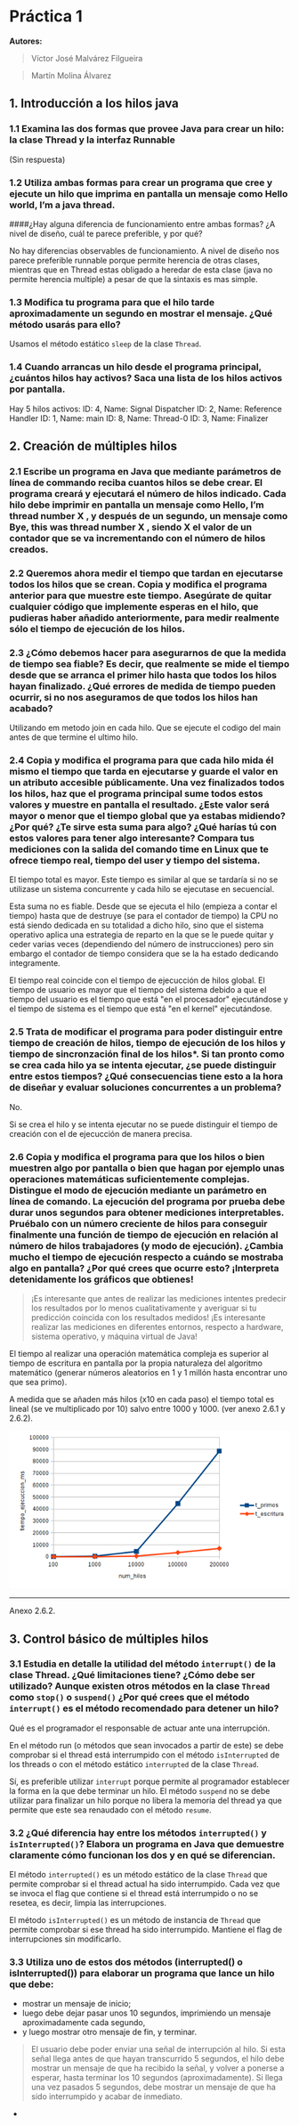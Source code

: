 # Práctica 1

**Autores:**

> Víctor José Malvárez Filgueira

> Martín Molina Álvarez

## 1. Introducción a los hilos java

### 1.1   Examina  las  dos  formas  que  provee  Java  para  crear  un  hilo:  la  clase Thread y  la  interfaz Runnable
(Sin respuesta)


### 1.2   Utiliza ambas formas para crear un programa que cree y ejecute un hilo que imprima en pantalla un mensaje como Hello world, I’m a java thread.

####¿Hay alguna diferencia de funcionamiento entre ambas formas? ¿A nivel de diseño, cuál te parece preferible, y por qué?

No hay diferencias observables de funcionamiento.
A nivel de diseño nos parece preferible runnable porque permite herencia de otras clases, mientras que en Thread estas obligado a heredar de esta clase (java no permite herencia multiple) a pesar de que la sintaxis es mas simple.

### 1.3   Modifica tu programa para que el hilo tarde aproximadamente un segundo en mostrar el mensaje. ¿Qué método usarás para ello?
Usamos el método estático `sleep` de la clase `Thread`. 

### 1.4   Cuando arrancas un hilo desde el programa principal, ¿cuántos hilos hay activos? Saca una lista de los hilos activos por pantalla.
Hay 5 hilos activos:
ID: 4, Name: Signal Dispatcher
ID: 2, Name: Reference Handler
ID: 1, Name: main
ID: 8, Name: Thread-0
ID: 3, Name: Finalizer



## 2. Creación de múltiples hilos

### 2.1 Escribe un programa en Java que mediante parámetros de línea de commando reciba cuantos hilos se debe crear. El programa creará y ejecutará el número de hilos indicado. Cada hilo debe imprimir en pantalla un mensaje como Hello, I’m thread number X , y después de un segundo, un mensaje como Bye, this was thread number X , siendo X el valor de un contador que se va incrementando con el número de hilos creados.

### 2.2 Queremos ahora medir el tiempo que tardan en ejecutarse todos los hilos que se crean. Copia y modifica el programa anterior para que muestre este tiempo. Asegúrate de quitar cualquier código que implemente esperas en el hilo, que pudieras haber añadido anteriormente, para medir realmente sólo el tiempo de ejecución de los hilos.

### 2.3 ¿Cómo debemos hacer para asegurarnos de que la medida de tiempo sea fiable? Es decir, que realmente se mide el tiempo desde que se arranca el primer hilo hasta que todos los hilos hayan finalizado. ¿Qué errores de medida de tiempo pueden ocurrir, si no nos aseguramos de que todos los hilos han acabado?
Utilizando em metodo join en cada hilo.
Que se ejecute el codigo del main antes de que termine el ultimo hilo.

### 2.4  Copia y modifica el programa para que cada hilo mida él mismo el tiempo que tarda en ejecutarse y guarde el valor en un atributo accesible públicamente. Una vez finalizados todos los hilos, haz que el programa principal sume todos estos valores y muestre en pantalla el resultado. ¿Este valor será mayor o menor que el tiempo global que ya estabas midiendo? ¿Por qué? ¿Te sirve esta suma para algo? ¿Qué harías tú con estos valores para tener algo interesante? Compara tus mediciones con la salida del comando time en Linux que te ofrece tiempo real, tiempo del user y tiempo del sistema.

El tiempo total es mayor. Este tiempo es similar al que se tardaría si no se utilizase un sistema concurrente y cada hilo se ejecutase en secuencial.

Esta suma no es fiable. Desde que se ejecuta el hilo (empieza a contar el tiempo) hasta que de destruye (se para el contador de tiempo) la CPU no está siendo dedicada en su totalidad a dicho hilo, sino que el sistema operativo aplica una estrategia de reparto en la que se le puede quitar y ceder varias veces (dependiendo del número de instrucciones) pero sin embargo el contador de tiempo considera que se la ha estado dedicando integramente.

El tiempo real coincide con el tiempo de ejecucción de hilos global. El tiempo de usuario es mayor que el tiempo del sistema debido a que el tiempo del usuario es el tiempo que está "en el procesador" ejecutándose y el tiempo de sistema es el tiempo que está "en el kernel" ejecutándose.

### 2.5 Trata de modificar el programa para poder distinguir entre tiempo de creación de hilos, tiempo de ejecución de los hilos y tiempo de sincronzación final de los hilos*. Si tan pronto como se crea cada hilo ya se intenta ejecutar, ¿se puede distinguir entre estos tiempos? ¿Qué consecuencias tiene esto a la hora de diseñar y evaluar soluciones concurrentes a un problema?

No.

Si se crea el hilo y se intenta ejecutar no se puede distinguir el tiempo de creación con el de ejecucción de manera precisa.

### 2.6  Copia y modifica el programa para que los hilos o bien muestren algo por pantalla o bien que hagan por ejemplo unas operaciones matemáticas suficientemente complejas. Distingue el modo de ejecución mediante un parámetro en línea de comando. La ejecución del programa por prueba debe durar unos segundos para obtener mediciones interpretables. Pruébalo con un número creciente de hilos para conseguir finalmente una función de tiempo de ejecución en relación al número de hilos trabajadores (y modo de ejecución). ¿Cambia mucho el tiempo de ejecución respecto a cuándo se mostraba algo en pantalla? ¿Por qué crees que ocurre esto? ¡Interpreta detenidamente los gráficos que obtienes!
       
       
> ¡Es interesante que antes de realizar las mediciones intentes predecir los resultados por lo menos
> cualitativamente y averiguar si tu predicción coincida con los resultados medidos!
> ¡Es interesante realizar las mediciones en diferentes entornos, respecto a hardware, sistema
> operativo, y máquina virtual de Java!


El tiempo al realizar una operación matemática compleja es superior al tiempo de escritura en pantalla por la propia naturaleza del algoritmo matemático (generar números aleatorios en 1 y 1 millón hasta encontrar uno que sea primo).

A medida que se añaden más hilos (x10 en cada paso) el tiempo total es lineal (se ve multiplicado por 10) salvo entre 1000 y 1000.
(ver anexo 2.6.1 y 2.6.2).

![Image Alt](./docs/anexo_2_6_2.png)

---
Anexo 2.6.2.


## 3. Control básico de múltiples hilos

### 3.1  Estudia en detalle la utilidad del método `interrupt()` de la clase Thread. ¿Qué limitaciones tiene? ¿Cómo debe ser utilizado? Aunque existen otros métodos en la clase `Thread` como `stop()` o `suspend()` ¿Por qué crees que el método `interrupt()` es el método recomendado para detener un hilo?

Qué es el programador el responsable de actuar ante una interrupción.

En el método run (o métodos que sean invocados a partir de este) se debe comprobar si el thread está interrumpido con el método `isInterrupted` de los threads o con el método estático `interrupted` de la clase `Thread`.

Sí, es preferible utilizar `interrupt` porque permite al programador establecer la forma en la que debe terminar un hilo. El método `suspend` no se debe utilizar para finalizar un hilo porque no libera la memoria del thread ya que permite que este sea renaudado con el método `resume`.

### 3.2 ¿Qué diferencia hay entre los métodos `interrupted()` y `isInterrupted()`? Elabora un programa en Java que demuestre claramente cómo funcionan los dos y en qué se diferencian.

El método `interrupted()` es un método estático de la clase `Thread` que permite comprobar si el thread actual ha sido interrumpido. Cada vez que se invoca el flag que contiene si el thread está interrumpido o no se resetea, es decir, limpia las interrupciones.

El método `isInterrupted()` es un método de instancia de `Thread` que permite comprobar si ese thread ha sido interrumpido. Mantiene el flag de interrupciones sin modificarlo.

### 3.3  Utiliza uno de estos dos métodos (interrupted() o isInterrupted()) para elaborar un programa que lance un hilo que debe:

- mostrar un mensaje de inicio;
- luego debe dejar pasar unos 10 segundos, imprimiendo un mensaje aproximadamente cada segundo,
- y luego mostrar otro mensaje de fin, y terminar.

>  El usuario debe poder enviar una señal de interrupción al hilo. Si esta señal llega antes de que
>  hayan transcurrido 5 segundos, el hilo debe mostrar un mensaje de que ha recibido la señal,
>  y volver a ponerse a esperar, hasta terminar los 10 segundos (aproximadamente). Si llega una
>  vez pasados 5 segundos, debe mostrar un mensaje de que ha sido interrumpido y acabar de
>  inmediato.

+












